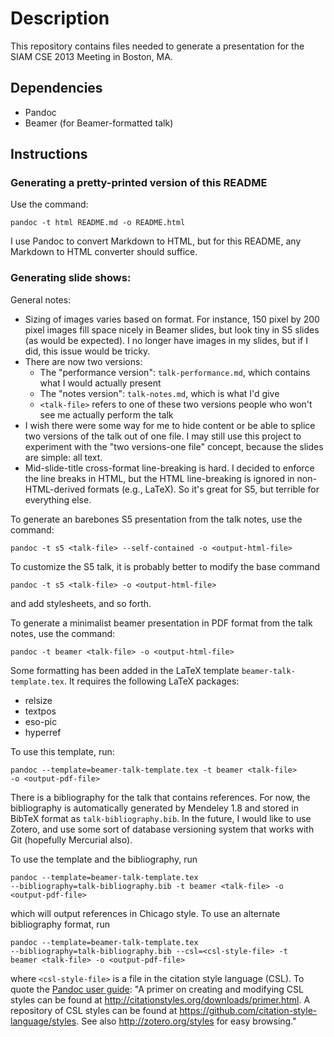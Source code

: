 # Description

This repository contains files needed to generate a presentation for the SIAM CSE 2013 Meeting in Boston, MA.

## Dependencies

- Pandoc
- Beamer (for Beamer-formatted talk)

## Instructions

### Generating a pretty-printed version of this README

Use the command:

    pandoc -t html README.md -o README.html
    
I use Pandoc to convert Markdown to HTML, but for this README, any Markdown to HTML converter should suffice.

### Generating slide shows:

General notes:
- Sizing of images varies based on format. For instance, 150 pixel by
  200 pixel images fill space nicely in Beamer slides, but look tiny
  in S5 slides (as would be expected). I no longer have images in my
  slides, but if I did, this issue would be tricky.
- There are now two versions:
    + The "performance version": `talk-performance.md`, which contains
    what I would actually present
    + The "notes version": `talk-notes.md`, which is what I'd give
    + `<talk-file>` refers to one of these two versions
    people who won't see me actually perform the talk
- I wish there were some way for me to hide content or be able to
  splice two versions of the talk out of one file. I may still use
  this project to experiment with the "two versions-one file" concept,
  because the slides are simple: all text.
- Mid-slide-title cross-format line-breaking is hard. I decided to
  enforce the line breaks in HTML, but the HTML line-breaking is
  ignored in non-HTML-derived formats (e.g., LaTeX). So it's great for
  S5, but terrible for everything else.

To generate an barebones S5 presentation from the talk notes, use the command:

    pandoc -t s5 <talk-file> --self-contained -o <output-html-file>
    
To customize the S5 talk, it is probably better to modify the base command

    pandoc -t s5 <talk-file> -o <output-html-file>
    
and add stylesheets, and so forth.

To generate a minimalist beamer presentation in PDF format from the talk notes, use the command:

    pandoc -t beamer <talk-file> -o <output-html-file>
    
Some formatting has been added in the LaTeX template `beamer-talk-template.tex`. It requires the following LaTeX packages:

- relsize
- textpos
- eso-pic
- hyperref

To use this template, run:

    pandoc --template=beamer-talk-template.tex -t beamer <talk-file>
    -o <output-pdf-file>
    
There is a bibliography for the talk that contains references. For
now, the bibliography is automatically generated by Mendeley 1.8 and
stored in BibTeX format as `talk-bibliography.bib`. In the future, I
would like to use Zotero, and use some sort of database versioning
system that works with Git (hopefully Mercurial also).

To use the template and the bibliography, run

    pandoc --template=beamer-talk-template.tex
    --bibliography=talk-bibliography.bib -t beamer <talk-file> -o
    <output-pdf-file>
    
which will output references in Chicago style. To use an alternate
bibliography format, run

    pandoc --template=beamer-talk-template.tex
    --bibliography=talk-bibliography.bib --csl=<csl-style-file> -t
    beamer <talk-file> -o <output-pdf-file>

where `<csl-style-file>` is a file in the citation style language
(CSL). To quote the
[Pandoc user guide](http://johnmacfarlane.net/pandoc/README.html): "A
primer on creating and modifying CSL styles can be found at
http://citationstyles.org/downloads/primer.html. A repository of CSL
styles can be found at
https://github.com/citation-style-language/styles. See also
http://zotero.org/styles for easy browsing."


